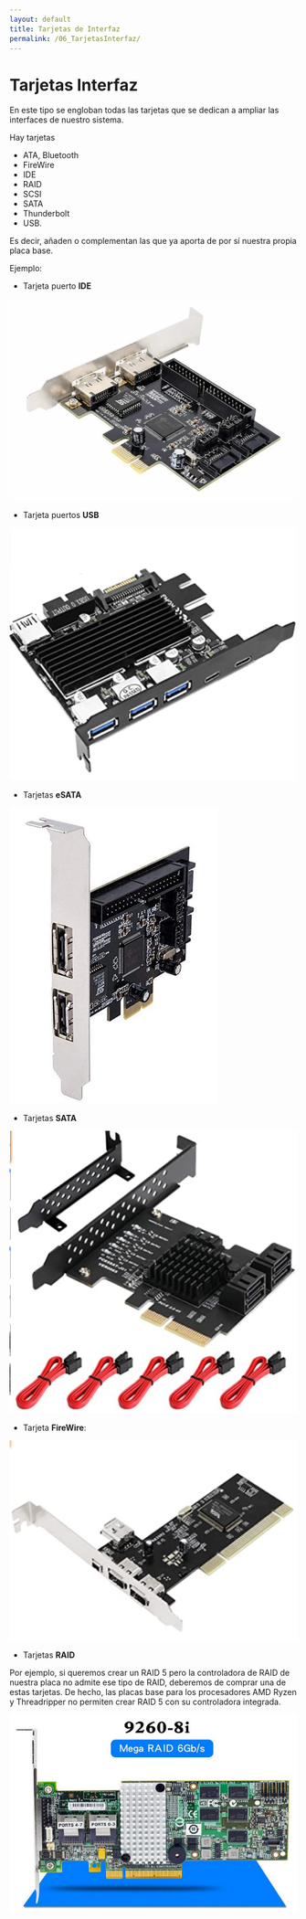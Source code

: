 ```yaml
---
layout: default
title: Tarjetas de Interfaz
permalink: /06_TarjetasInterfaz/
---
```


<!-- <link rel="stylesheet" type="text/css" href="/css/estilos.css"/> -->

# Tarjetas Interfaz

En este tipo se engloban todas las tarjetas que se dedican a ampliar las interfaces de nuestro sistema.  

Hay tarjetas  

- ATA, Bluetooth
- FireWire
- IDE
- RAID
- SCSI
- SATA
- Thunderbolt
- USB.

Es decir, añaden o complementan las que ya aporta de por sí nuestra propia placa base.

Ejemplo:

- Tarjeta puerto **IDE**  

![Tarjeta de puertos IDE](imgs/TarjetasIDE.png#Width60)

- Tarjeta puertos **USB**

![Tarjeta de puertos USB](imgs/TarjetasUSB.png#Width60)

- Tarjetas **eSATA**

![Tarjeta de puertos eSATA](imgs/TarjetasESATA.png#Width60)

- Tarjetas **SATA**

![Tarjeta de puertos SATA](imgs/TarjetasSATA.png#Width60)

- Tarjeta **FireWire**:

![Tarjeta de puerto Firewire (IEEE 1394)](imgs/TarjetasFirewire.png#Width60) 

- Tarjetas **RAID**

Por ejemplo, si queremos crear un RAID 5 pero la controladora de RAID de nuestra placa no admite ese tipo de RAID, deberemos de comprar una de estas tarjetas. De hecho, las placas base para los procesadores AMD Ryzen y Threadripper no permiten crear RAID 5 con su controladora integrada.

![Tajetas RAID](imgs/TarjetasRAID.png#Width70)